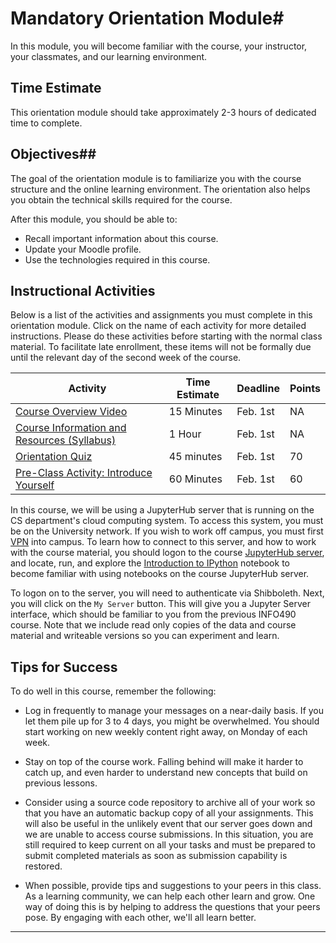 # Mandatory Orientation Module#

In this module, you will become familiar with the course, your instructor, your classmates, and our learning environment.

## Time Estimate ##

This orientation module should take approximately 2-3 hours of dedicated time to complete.

## Objectives##

The goal of the orientation module is to familiarize you with the course structure and the online learning environment. The orientation also helps you obtain the technical skills required for the course.

After this module, you should be able to:

- Recall important information about this course.
- Update your Moodle profile.
- Use the technologies required in this course.

## Instructional Activities ##

Below is a list of the activities and assignments you must complete in this orientation module. Click on the name of each activity for more detailed instructions. Please do these activities before starting with the normal class material. To facilitate late enrollment, these items will not be formally due until the relevant day of the second week of the course.

| Activity                                 | Time Estimate | Deadline                 | Points |
| ---------------------------------------- | ------------- | ------------------------ | ------ |
| [Course Overview Video][OV]              | 15 Minutes    | Feb. 1st | NA     |
| [Course Information and Resources (Syllabus)](syllabus.md) | 1 Hour        | Feb. 1st | NA     |
| [Orientation Quiz][OQ]                   | 45 minutes    | Feb. 1st | 70     |
| [Pre-Class Activity: Introduce Yourself](Pre-Class_Activity.md) | 60 Minutes    | Feb. 1st | 60     |

In this course, we will be using a JupyterHub server that is running on the CS department's cloud computing system. To access this system, you must be on the University network. If you wish to work off campus, you must first [VPN](https://techservices.illinois.edu/services/virtual-private-networking-vpn) into campus. To learn how to connect to this server, and how to work with the course material, you should logon to the course [JupyterHub server][cs], and locate, run, and explore the [Introduction to IPython](../notebooks/intro2ipy.ipynb) notebook to become familiar with using notebooks on the course JupyterHub server. 

To logon on to the server, you will need to authenticate via Shibboleth. Next, you will click on the `My Server` button. This will give you a Jupyter Server interface, which should be familiar to you from the previous INFO490 course. Note that we include read only copies of the data and course material and writeable versions so you can experiment and learn.

## Tips for Success ##

To do well in this course, remember the following:

- Log in frequently to manage your messages on a near-daily basis. If you let them pile up for 3 to 4 days, you might be overwhelmed. You should start working on new weekly content right away, on Monday of each week.

- Stay on top of the course work. Falling behind will make it harder to catch up, and even harder to understand new concepts that build on previous lessons.

- Consider using a source code repository to archive all of your work so that you have an automatic backup copy of all your assignments. This will also be useful in the unlikely event that our server goes down and we are unable to access course submissions. In this situation, you are still required to keep current on all your tasks and must be prepared to submit completed materials as soon as submission capability is restored.

- When possible, provide tips and suggestions to your peers in this class. As a learning community, we can help each other learn and grow. One way of doing this is by helping to address the questions that your peers pose. By engaging with each other, we'll all learn better.

-----
[OV]: https://mediaspace.illinois.edu/media/Orientation+Video/1_ohcgsm5c/63153661
[OQ]: https://learn.illinois.edu/mod/quiz/view.php?id=1844319
[cs]: https://info490rb.studentspace.cs.illinois.edu
